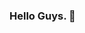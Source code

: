 ### Hello Guys. 👋

<!--
**carlwsm/carlwsm** nice to see you.

I'm just a fã of Lana Del Rey. 🥀

-->
